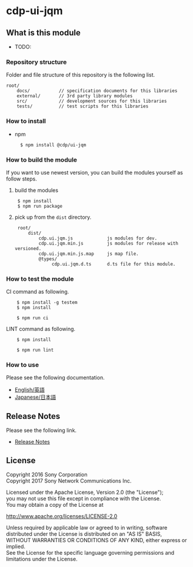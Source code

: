 ﻿# cdp-ui-jqm

## What is this module

* TODO:


### Repository structure
Folder and file structure of this repository is the following list.

    root/
        docs/           // specification documents for this libraries
        external/       // 3rd party library modules
        src/            // development sources for this libraries
        tests/          // test scripts for this libraries


### How to install

* npm

        $ npm install @cdp/ui-jqm


### How to build the module

If you want to use newest version, you can build the modules yourself as follow steps.

1. build the modules

        $ npm install
        $ npm run package

2. pick up from the `dist` directory.

        root/
            dist/
                cdp.ui.jqm.js             js modules for dev.
                cdp.ui.jqm.min.js         js modules for release with versioned.
                cdp.ui.jqm.min.js.map     js map file.
                @types/
                     cdp.ui.jqm.d.ts      d.ts file for this module.

### How to test the module

CI command as following.

        $ npm install -g testem
        $ npm install
        
        $ npm run ci

LINT command as following.
        
        $ npm install
        
        $ npm run lint


### How to use
Please see the following documentation.

- [English/英語](docs/en)
- [Japanese/日本語](docs/jp)

## Release Notes
Please see the following link.

- [Release Notes](RELEASENOTE.md)


## License

Copyright 2016 Sony Corporation  
Copyright 2017 Sony Network Communications Inc.  

Licensed under the Apache License, Version 2.0 (the "License");  
you may not use this file except in compliance with the License.  
You may obtain a copy of the License at

   http://www.apache.org/licenses/LICENSE-2.0

Unless required by applicable law or agreed to in writing, software  
distributed under the License is distributed on an "AS IS" BASIS,  
WITHOUT WARRANTIES OR CONDITIONS OF ANY KIND, either express or implied.  
See the License for the specific language governing permissions and  
limitations under the License.
